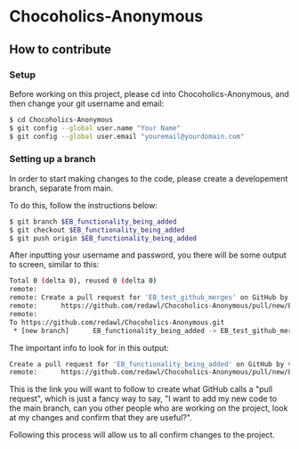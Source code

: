 # Chocoholics-Anonymous

## How to contribute

### Setup

Before working on this project, please cd into Chocoholics-Anonymous, and then change your git username and email:
```bash
$ cd Chocoholics-Anonymous
$ git config --global user.name "Your Name"
$ git config --global user.email "youremail@yourdomain.com"
```

### Setting up a branch

In order to start making changes to the code, please create a developement branch, separate from main. 

To do this, follow the instructions below:
```bash
$ git branch $EB_functionality_being_added
$ git checkout $EB_functionality_being_added
$ git push origin $EB_functionality_being_added
```
After inputting your username and password, you there will be some output to screen, similar to this:
```bash
Total 0 (delta 0), reused 0 (delta 0)
remote:
remote: Create a pull request for 'EB_test_github_merges' on GitHub by visiting:
remote:      https://github.com/redawl/Chocoholics-Anonymous/pull/new/EB_functionality_being_added
remote:
To https://github.com/redawl/Chocoholics-Anonymous.git
 * [new branch]      EB_functionality_being_added -> EB_test_github_merges

```
The important info to look for in this output:
```bash
Create a pull request for 'EB_functionality_being_added' on GitHub by visiting:
remote:      https://github.com/redawl/Chocoholics-Anonymous/pull/new/EB_functionality_being_added
```
This is the link you will want to follow to create what GitHub calls a "pull request", which is just a fancy way to say, "I want to add my new code to the main branch, can you other people who are working on the project, look at my changes and confirm that they are useful?". 

Following this process will allow us to all confirm changes to the project. 
